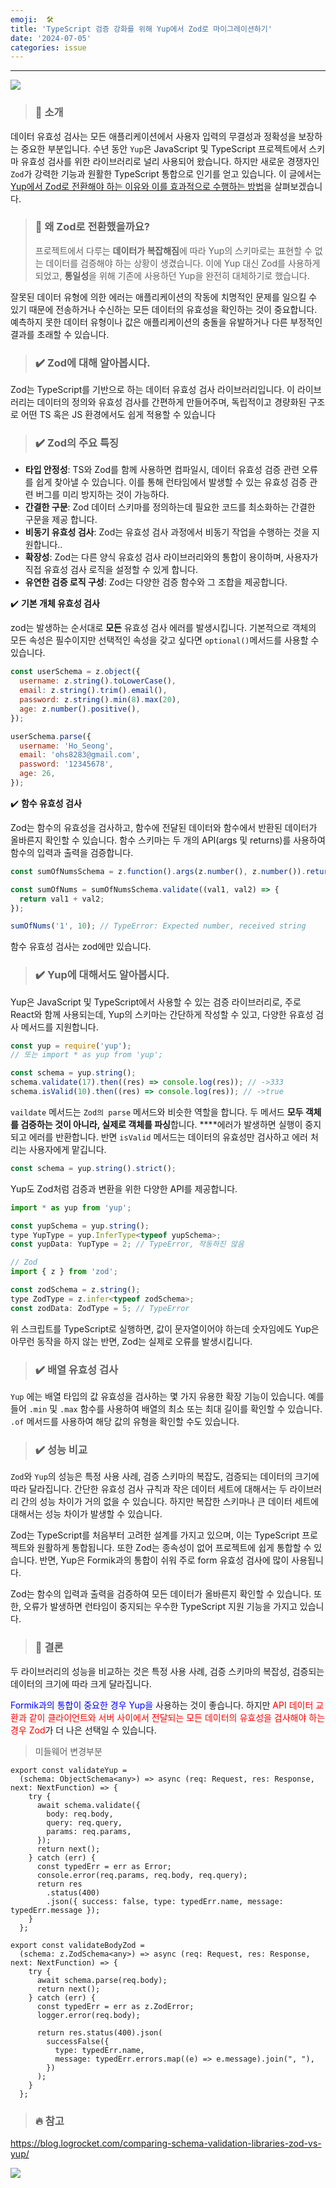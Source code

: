 ```yaml
---
emoji:  🛠️
title: 'TypeScript 검증 강화를 위해 Yup에서 Zod로 마이그레이션하기'
date: '2024-07-05'
categories: issue
---
```


---

![](ah.jpeg)

> ### 🙌 **소개**

데이터 유효성 검사는 모든 애플리케이션에서 사용자 입력의 무결성과 정확성을 보장하는 중요한 부분입니다. 수년 동안 `Yup`은 JavaScript 및 TypeScript 프로젝트에서 스키마 유효성 검사를 위한 라이브러리로 널리 사용되어 왔습니다. 하지만 새로운 경쟁자인 `Zod`가 강력한 기능과 원활한 TypeScript 통합으로 인기를 얻고 있습니다. 이 글에서는 <u>Yup에서 Zod로 전환해야 하는 이유와 이를 효과적으로 수행하는 방법</u>을 살펴보겠습니다.

> ### 🤔 왜 **Zod**로 전환했을까요?
>
> 프로젝트에서 다루는 **데이터가 복잡해짐**에 따라 Yup의 스키마로는 표현할 수 없는 데이터를 검증해야 하는 상황이 생겼습니다. 이에 Yup 대신 Zod를 사용하게 되었고, **통일성**을 위해 기존에 사용하던 Yup을 완전히 대체하기로 했습니다.

잘못된 데이터 유형에 의한 에러는 애플리케이션의 작동에 치명적인 문제를 일으킬 수 있기 때문에 전송하거나 수신하는 모든 데이터의 유효성을 확인하는 것이 중요합니다. 예측하지 못한 데이터 유형이나 값은 애플리케이션의 충돌을 유발하거나 다른 부정적인 결과를 초래할 수 있습니다.

> ### ✔️ **Zod에 대해 알아봅시다.**

Zod는 TypeScript를 기반으로 하는 데이터 유효성 검사 라이브러리입니다. 이 라이브러리는 데이터의 정의와 유효성 검사를 간편하게 만들어주며, 독립적이고 경량화된 구조로 어떤 TS 혹은 JS 환경에서도 쉽게 적용할 수 있습니다

> ### ✔️ **Zod의 주요 특징**

- **타입 안정성**: TS와 Zod를 함께 사용하면 컴파일시, 데이터 유효성 검증 관련 오류를 쉽게 찾아낼 수 있습니다. 이를 통해 런타임에서 발생할 수 있는 유효성 검증 관련 버그를 미리 방지하는 것이 가능하다.
- **간결한 구문**: Zod 데이터 스키마를 정의하는데 필요한 코드를 최소화하는 간결한 구문을 제공 합니다.
- **비동기 유효성 검사**: Zod는 유효성 검사 과정에서 비동기 작업을 수행하는 것을 지원합니다..
- **확장성**: Zod는 다른 양식 유효성 검사 라이브러리와의 통합이 용이하며, 사용자가 직접 유효성 검사 로직을 설정할 수 있게 합니다.
- **유연한 검증 로직 구성**: Zod는 다양한 검증 함수와 그 조합을 제공합니다.

✔️ **기본 개체 유효성 검사**

zod는 발생하는 순서대로 **모든** 유효성 검사 에러를 발생시킵니다. 기본적으로 객체의 모든 속성은 필수이지만 선택적인 속성을 갖고 싶다면 `optional()`메서드를 사용할 수 있습니다.

```jsx
const userSchema = z.object({
  username: z.string().toLowerCase(),
  email: z.string().trim().email(),
  password: z.string().min(8).max(20),
  age: z.number().positive(),
});

userSchema.parse({
  username: 'Ho_Seong',
  email: 'ohs8283@gmail.com',
  password: '12345678',
  age: 26,
});
```

✔️ **함수 유효성 검사**

Zod는 함수의 유효성을 검사하고, 함수에 전달된 데이터와 함수에서 반환된 데이터가 올바른지 확인할 수 있습니다. 함수 스키마는 두 개의 API(args 및 returns)를 사용하여 함수의 입력과 출력을 검증합니다.

```jsx
const sumOfNumsSchema = z.function().args(z.number(), z.number()).returns(z.number());

const sumOfNums = sumOfNumsSchema.validate((val1, val2) => {
  return val1 + val2;
});

sumOfNums('1', 10); // TypeError: Expected number, received string
```

함수 유효성 검사는 zod에만 있습니다.

> ### ✔️ **Yup에 대해서도 알아봅시다.**

Yup은 JavaScript 및 TypeScript에서 사용할 수 있는 검증 라이브러리로, 주로 React와 함께 사용되는데, Yup의 스키마는 간단하게 작성할 수 있고, 다양한 유효성 검사 메서드를 지원합니다.

```jsx
const yup = require('yup');
// 또는 import * as yup from 'yup';

const schema = yup.string();
schema.validate(17).then((res) => console.log(res)); // ->333
schema.isValid(10).then((res) => console.log(res)); // ->true
```

`vaildate` 메서드는 `Zod의 parse` 메서드와 비슷한 역할을 합니다. 두 메서드 **모두 객체를 검증하는 것이 아니라, 실제로 객체를 파싱**합니다. \*\*\*\*에러가 발생하면 실행이 중지되고 에러를 반환합니다. 반면 `isValid` 메서드는 데이터의 유효성만 검사하고 에러 처리는 사용자에게 맡깁니다.

```jsx
const schema = yup.string().strict();
```

Yup도 Zod처럼 검증과 변환을 위한 다양한 API를 제공합니다.

```jsx
import * as yup from 'yup';

const yupSchema = yup.string();
type YupType = yup.InferType<typeof yupSchema>;
const yupData: YupType = 2; // TypeError, 작동하진 않음

// Zod
import { z } from 'zod';

const zodSchema = z.string();
type ZodType = z.infer<typeof zodSchema>;
const zodData: ZodType = 5; // TypeError
```

위 스크립트를 TypeScript로 실행하면, 값이 문자열이어야 하는데 숫자임에도 Yup은 아무런 동작을 하지 않는 반면, Zod는 실제로 오류를 발생시킵니다.

> ### ✔️ **배열 유효성 검사**

`Yup` 에는 배열 타입의 값 유효성을 검사하는 몇 가지 유용한 확장 기능이 있습니다. 예를 들어 `.min` 및 `.max` 함수를 사용하여 배열의 최소 또는 최대 길이를 확인할 수 있습니다. `.of` 메서드를 사용하여 해당 값의 유형을 확인할 수도 있습니다.

> ### ✔️ 성능 비교

`Zod`와 `Yup`의 성능은 특정 사용 사례, 검증 스키마의 복잡도, 검증되는 데이터의 크기에 따라 달라집니다. 간단한 유효성 검사 규칙과 작은 데이터 세트에 대해서는 두 라이브러리 간의 성능 차이가 거의 없을 수 있습니다. 하지만 복잡한 스키마나 큰 데이터 세트에 대해서는 성능 차이가 발생할 수 있습니다.

Zod는 TypeScript를 처음부터 고려한 설계를 가지고 있으며, 이는 TypeScript 프로젝트와 원활하게 통합됩니다. 또한 Zod는 종속성이 없어 프로젝트에 쉽게 통합할 수 있습니다. 반면, Yup은 Formik과의 통합이 쉬워 주로 form 유효성 검사에 많이 사용됩니다.

Zod는 함수의 입력과 출력을 검증하여 모든 데이터가 올바른지 확인할 수 있습니다. 또한, 오류가 발생하면 런타임이 중지되는 우수한 TypeScript 지원 기능을 가지고 있습니다.

> ### 🔆 **결론**

두 라이브러리의 성능을 비교하는 것은 특정 사용 사례, 검증 스키마의 복잡성, 검증되는 데이터의 크기에 따라 크게 달라집니다.

<span style="color:blue">Formik과의 통합이 중요한 경우 Yup을</span> 사용하는 것이 좋습니다. 하지만 <span style="color:red">API 데이터 교환과 같이 클라이언트와 서버 사이에서 전달되는 모든 데이터의 유효성을 검사해야 하는 경우 Zod</span>가 더 나은 선택일 수 있습니다.

> 미들웨어 변경부분

```
export const validateYup =
  (schema: ObjectSchema<any>) => async (req: Request, res: Response, next: NextFunction) => {
    try {
      await schema.validate({
        body: req.body,
        query: req.query,
        params: req.params,
      });
      return next();
    } catch (err) {
      const typedErr = err as Error;
      console.error(req.params, req.body, req.query);
      return res
        .status(400)
        .json({ success: false, type: typedErr.name, message: typedErr.message });
    }
  };
```

```
export const validateBodyZod =
  (schema: z.ZodSchema<any>) => async (req: Request, res: Response, next: NextFunction) => {
    try {
      await schema.parse(req.body);
      return next();
    } catch (err) {
      const typedErr = err as z.ZodError;
      logger.error(req.body);

      return res.status(400).json(
        successFalse({
          type: typedErr.name,
          message: typedErr.errors.map((e) => e.message).join(", "),
        })
      );
    }
  };
```

> ### 🔥 **참고**

https://blog.logrocket.com/comparing-schema-validation-libraries-zod-vs-yup/

![](_.jpeg)
